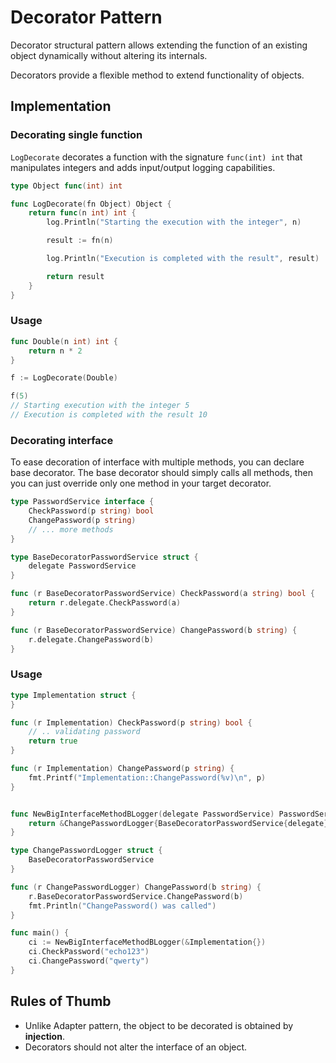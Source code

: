 # Decorator Pattern
Decorator structural pattern allows extending the function of an existing object dynamically without altering its internals.

Decorators provide a flexible method to extend functionality of objects.

## Implementation
### Decorating single function
`LogDecorate` decorates a function with the signature `func(int) int` that 
manipulates integers and adds input/output logging capabilities.

```go
type Object func(int) int

func LogDecorate(fn Object) Object {
	return func(n int) int {
		log.Println("Starting the execution with the integer", n)

		result := fn(n)

		log.Println("Execution is completed with the result", result)

        return result
	}
}
```

### Usage
```go
func Double(n int) int {
    return n * 2
}

f := LogDecorate(Double)

f(5)
// Starting execution with the integer 5
// Execution is completed with the result 10
```

### Decorating interface 
To ease decoration of interface with multiple methods, you can declare base decorator. The base decorator should simply calls all methods, then you can just override only one method in your target decorator. 


```go
type PasswordService interface {
	CheckPassword(p string) bool
	ChangePassword(p string)
	// ... more methods
}

type BaseDecoratorPasswordService struct {
	delegate PasswordService
}

func (r BaseDecoratorPasswordService) CheckPassword(a string) bool {
	return r.delegate.CheckPassword(a)
}

func (r BaseDecoratorPasswordService) ChangePassword(b string) {
	r.delegate.ChangePassword(b)
}

```

### Usage
```go
type Implementation struct {
}

func (r Implementation) CheckPassword(p string) bool {
	// .. validating password
	return true
}

func (r Implementation) ChangePassword(p string) {
	fmt.Printf("Implementation::ChangePassword(%v)\n", p)
}


func NewBigInterfaceMethodBLogger(delegate PasswordService) PasswordService {
	return &ChangePasswordLogger{BaseDecoratorPasswordService{delegate}}
}

type ChangePasswordLogger struct {
	BaseDecoratorPasswordService
}

func (r ChangePasswordLogger) ChangePassword(b string) {
	r.BaseDecoratorPasswordService.ChangePassword(b)
	fmt.Println("ChangePassword() was called")
}

func main() {
	ci := NewBigInterfaceMethodBLogger(&Implementation{})
	ci.CheckPassword("echo123")
	ci.ChangePassword("qwerty")
}
```


## Rules of Thumb
- Unlike Adapter pattern, the object to be decorated is obtained by **injection**.
- Decorators should not alter the interface of an object.


